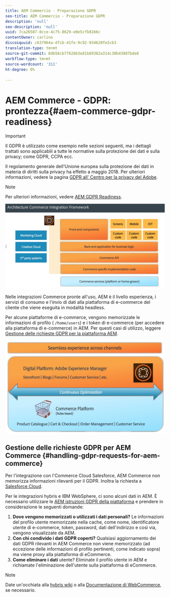 ```yaml
---
title: AEM Commercio - Preparazione GDPR
seo-title: AEM Commercio - Preparazione GDPR
description: 'null'
seo-description: 'null'
uuid: 7ca26587-8cce-4c75-8629-e0e5cfb8166c
contentOwner: carlino
discoiquuid: c637964a-dfcb-41fe-9c92-934620fe2cb3
translation-type: tm+mt
source-git-commit: 0db56cb77628b3e81b69382a314c30b43887bde6
workflow-type: tm+mt
source-wordcount: '311'
ht-degree: 0%

---
```



# AEM Commerce - GDPR: prontezza{#aem-commerce-gdpr-readiness}

>[!IMPORTANT]
>
>Il GDPR è utilizzato come esempio nelle sezioni seguenti, ma i dettagli trattati sono applicabili a tutte le normative sulla protezione dei dati e sulla privacy; come GDPR, CCPA ecc.

Il regolamento generale dell&#39;Unione europea sulla protezione dei dati in materia di diritti sulla privacy ha effetto a maggio 2018. Per ulteriori informazioni, vedere la pagina [GDPR all&#39; Centro per la privacy del Adobe](https://www.adobe.com/privacy/general-data-protection-regulation.html).

>[!NOTE]
>
>Per ulteriori informazioni, vedere [AEM GDPR Readiness](/help/managing/data-protection-and-privacy.md).

![screen_shot_2018-03-22at111606](assets/screen_shot_2018-03-22at111606.jpg)

Nelle integrazioni Commerce pronte all&#39;uso, AEM è il livello esperienza, i servizi di consumo e l&#39;invio di dati alla piattaforma di e-commerce del cliente che viene eseguita in modalità headless.

Per alcune piattaforme di e-commerce, vengono memorizzate le informazioni di profilo ( `/home/users`) e i token di e-commerce (per accedere alla piattaforma di e-commerce) in AEM. Per questi casi di utilizzo, leggere [Gestione delle richieste GDPR per la piattaforma AEM](/help/sites-administering/handling-gdpr-requests-for-aem-platform.md).

![screen_shot_2018-03-22at111621](assets/screen_shot_2018-03-22at111621.jpg)

## Gestione delle richieste GDPR per AEM Commerce {#handling-gdpr-requests-for-aem-commerce}

Per l&#39;integrazione con l&#39;Commerce Cloud Salesforce, AEM Commerce non memorizza informazioni rilevanti per il GDPR. Inoltra la richiesta a [Salesforce Cloud](https://documentation.demandware.com/).

Per le integrazioni hybris e IBM WebSphere, ci sono alcuni dati in AEM. È necessario utilizzare le [AEM istruzioni GDPR della piattaforma](/help/sites-administering/handling-gdpr-requests-for-aem-platform.md) e prendere in considerazione le seguenti domande:

1. **Dove vengono memorizzati o utilizzati i dati personali?** Le informazioni del profilo utente memorizzate nella cache, come nome, identificatore utente di e-commerce, token, password, dati dell&#39;indirizzo e così via, vengono visualizzate da AEM.
1. **Con chi condivido i dati GDPR coperti?** Qualsiasi aggiornamento dei dati GDPR rilevanti in AEM Commerce non viene memorizzato (ad eccezione delle informazioni di profilo pertinenti, come indicato sopra) ma viene proxy alla piattaforma di eCommerce.
1. **Come eliminare i dati** utente? Eliminate il profilo utente in AEM e richiamate l&#39;eliminazione dell&#39;utente sulla piattaforma di eCommerce.

>[!NOTE]
>
>Date un&#39;occhiata alla [hybris wiki](https://wiki.hybris.com/) o alla [Documentazione di WebCommerce](https://www-01.ibm.com/support/docview.wss?uid=swg27036450), se necessario.

